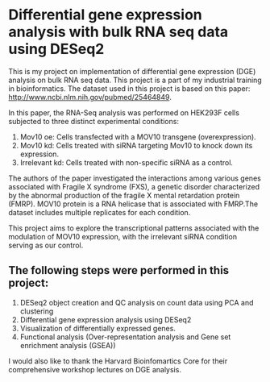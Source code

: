 # Differential gene expression analysis with bulk RNA seq data using DESeq2

This is my project on implementation of differential gene expression (DGE) analysis on bulk RNA seq data. This project is a part of my industrial training in bioinformatics.
The dataset used in this project is based on this paper: http://www.ncbi.nlm.nih.gov/pubmed/25464849. 

In this paper, the RNA-Seq analysis was performed on HEK293F cells subjected to three distinct experimental conditions:
1. Mov10 oe: Cells transfected with a MOV10 transgene (overexpression).
2. Mov10 kd: Cells treated with siRNA targeting Mov10 to knock down its expression.
3. Irrelevant kd: Cells treated with non-specific siRNA as a control.

The authors of the paper investigated the interactions among various genes associated with Fragile X syndrome (FXS), a genetic disorder characterized by the abnormal production of the fragile X mental retardation protein (FMRP). MOV10 protein is a RNA helicase that is associated with FMRP.The dataset includes multiple replicates for each condition. 

This project aims to explore the transcriptional patterns associated with the modulation of MOV10 expression, with the irrelevant siRNA condition serving as our control.

## The following steps were performed in this project:
1. DESeq2 object creation and QC analysis on count data using PCA and clustering
2. Differential gene expression analysis using DESeq2
3. Visualization of differentially expressed genes.
4. Functional analysis (Over-representation analysis and Gene set enrichment analysis (GSEA))

I would also like to thank the Harvard Bioinfomartics Core for their comprehensive workshop lectures on DGE analysis.
